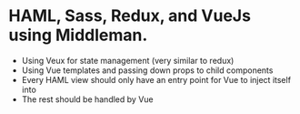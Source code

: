 # HAML, Sass, Redux, and VueJs using Middleman.

* Using Veux for state management (very similar to redux)
* Using Vue templates and passing down props to child components
* Every HAML view should only have an entry point for Vue to inject itself into
* The rest should be handled by Vue
